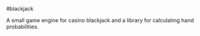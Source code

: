 #blackjack

A small game engine for casino blackjack and a library for calculating hand probabilities.